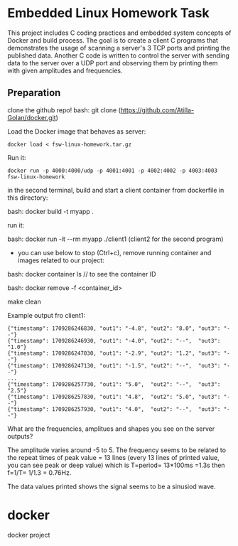 # Embedded Linux Homework Task

This project includes C coding practices and embedded system concepts of Docker and build process. The goal is to create a client C programs that demonstrates the usage of scanning a server's 3 TCP ports and printing the published data. Another C code is written to control the server with sending data to the server over a UDP port and observing them by printing them with given amplitudes and frequencies.

## Preparation

clone the github repo!
bash: git clone (https://github.com/Atilla-Golan/docker.git)

Load the Docker image that behaves as server:
```
docker load < fsw-linux-homework.tar.gz
```

Run it:
```
docker run -p 4000:4000/udp -p 4001:4001 -p 4002:4002 -p 4003:4003 fsw-linux-homework
```

in the second terminal, build  and start a client container from dockerfile in this directory:

bash: docker build -t myapp .

run it:

bash: docker run -it --rm myapp ./client1
(client2 for the second program) 

* you can use below to stop (Ctrl+c),  remove running container and images related to our project:

bash: docker container ls // to see the container ID

bash: docker remove -f <container_id>

make clean


Example output fro client1:


```
{"timestamp": 1709286246830, "out1": "-4.8", "out2": "8.0", "out3": "--"}
{"timestamp": 1709286246930, "out1": "-4.0", "out2": "--",  "out3": "1.0"}
{"timestamp": 1709286247030, "out1": "-2.9", "out2": "1.2", "out3": "--"}
{"timestamp": 1709286247130, "out1": "-1.5", "out2": "--",  "out3": "--"}
...
{"timestamp": 1709286257730, "out1": "5.0",  "out2": "--",  "out3": "2.5"}
{"timestamp": 1709286257830, "out1": "4.8",  "out2": "5.0", "out3": "--"}
{"timestamp": 1709286257930, "out1": "4.0",  "out2": "--",  "out3": "--"}

```

What are the frequencies, amplitues and shapes you see on the server outputs?

The amplitude varies around -5 to 5. The frequency seems to be related to the repeat times of peak value = 13 lines
(every 13 lines of printed value, you can see peak or deep value) which is T=period= 13*100ms =1.3s then f=1/T= 1/1.3 = 0.76Hz.

The data values printed shows the signal seems to be a sinusiod wave.
# docker
docker project
